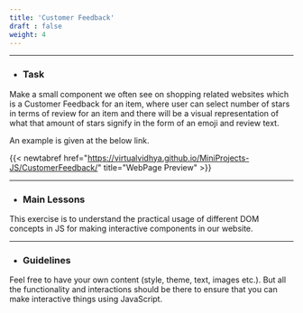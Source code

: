 ```yaml
---
title: 'Customer Feedback'
draft : false
weight: 4
---
```


---

- ### Task

Make a small component we often see on shopping related websites which is a Customer Feedback for an item, where user can select number of stars in terms of review 
for an item and there will be a visual representation of what that amount of stars signify in the form of an emoji and review text. 

An example is given at the below link.

{{< newtabref  href="https://virtualvidhya.github.io/MiniProjects-JS/CustomerFeedback/" title="WebPage Preview" >}}

---

- ### Main Lessons

This exercise is to understand the practical usage of different DOM concepts in JS for making interactive components in our website.

---

- ### Guidelines

Feel free to have your own content (style, theme, text, images etc.). But all the functionality and interactions should be there to ensure that you can make interactive
things using JavaScript.